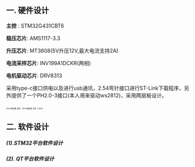 ## 一. 硬件设计

**主控** : STM32G431CBT6

**稳压芯片**: AMS1117-3.3

**升压芯片**: MT3608(5V升压12V,最大电流支持2A)

**电流采样芯片**: INV199A1DCKR(两相)

**电机驱动芯片**: DRV8313

采用type-c接口供电以及进行usb通讯，2.54弯针接口进行ST-Link下载程序，另外提供了一个PH2.0-3接口(本人用来驱动ws2812)，采用两层板设计。

<img src="https://gitee.com/whpUp/4008_FOC_HID/raw/master/4.Image/pcb%E6%8F%8F%E8%BF%B0%E5%9B%BE-%E6%AD%A3%E9%9D%A2.png" alt="pcb描述图-反面" style="zoom: 33%;" />

<img src="https://gitee.com/whpUp/4008_FOC_HID/raw/master/4.Image/pcb%E6%8F%8F%E8%BF%B0%E5%9B%BE-%E5%8F%8D%E9%9D%A2.png" alt="pcb描述图-正面" style="zoom:33%;" />

<img src="https://gitee.com/whpUp/4008_FOC_HID/raw/master/4.Image/%E6%95%B4%E4%BD%93%E5%9B%BE.jpg" alt="整体图" style="zoom: 25%;" />

## 二. 软件设计

##### (1).STM32平台软件设计





##### (2). QT平台软件设计

